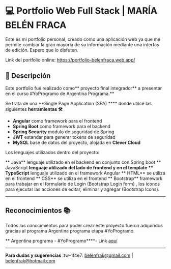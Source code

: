 # 💻 Portfolio Web Full Stack  |  MARÍA BELÉN FRACA

Este es mi portfolio personal, creado como una aplicación web ya que me permite cambiar la gran mayoria de su información mediante una interfas de edición. Espero que lo disfuten.

Link del portfolio online: https://portfolio-belenfraca.web.app/


## **📝 Descripción**

Este portfolio fué realizado como** proyecto final integrador** a presentar en el curso #YoProgramo de Argentina Programa.**

Se trata de una **Single Page Application (SPA) **** donde utilcé las siguientes **herramientas  🛠**

-  **Angular** como framework para el frontend
-  **Spring Boot** como framework para el backend
- **Spring Security** modulo de seguridad de Spring
- **JWT** estandar para generar tokens de seguridad
-  **MySQL** base de datos del proyecto, alojada en **Clever Cloud**


Los lenguajes utilizados dentro del proyecto:

** Java** lenguaje utilizado en el backend en conjunto con Spring boot
** JavaScript **lenguaje utilizado del lado de frontend y en el template
** TypeScript** lenguaje utilizado en el framework Angular
** HTML** se utiliza  en el frontend 
** CSS** se utiliza  en el frontend
** Bootstrap** framework para trabajar en el formulario de Login (Bootstrap Login form) , los íconos para ejecutar las acciones de editar, eliminar y agregar (Bootstrap Icons).

------------

## Reconocimientos 📚

Todos los conocimientos para poder crear este proyecto fueron adquiridos gracias al programa Argentina programa etapa #YoProgramo.

** Argentina programa - #YoProgramo****- Link  [aquí](https://argentinaprograma.inti.gob.ar/ "aquí")


------------


 **Para dudas y sugerencias** :tw-1f4e7: belenfrak@gmail.com | belenfrak@hotmail.com